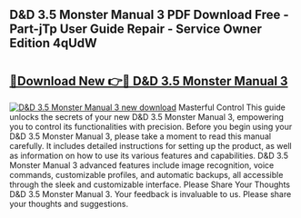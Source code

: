 ## D&D 3.5 Monster Manual 3 PDF Download Free - Part-jTp User Guide Repair - Service Owner Edition 4qUdW

# <h2><a href="http://bc15533.oget.top/?id=D%26D+3.5+Monster+Manual+3">🔗Download New 👉🔴 D&D 3.5 Monster Manual 3</a></h2>

[![D&D 3.5 Monster Manual 3 new download](https://i.imgur.com/5g1atiW.png)](http://bc15533.oget.top/?id=D%26D+3.5+Monster+Manual+3)
Masterful Control This guide unlocks the secrets of your new D&D 3.5 Monster Manual 3, empowering you to control its functionalities with precision. Before you begin using your D&D 3.5 Monster Manual 3, please take a moment to read this manual carefully. It includes detailed instructions for setting up the product, as well as information on how to use its various features and capabilities. D&D 3.5 Monster Manual 3 advanced features include image recognition, voice commands, customizable profiles, and automatic backups, all accessible through the sleek and customizable interface. Please Share Your Thoughts D&D 3.5 Monster Manual 3. Your feedback is invaluable to us. Please share your thoughts and suggestions.
